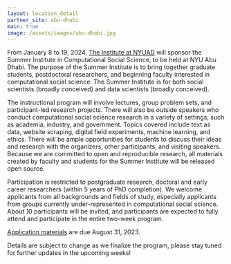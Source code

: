 ```yaml
---
layout: location_detail
partner_site: abu-dhabi
main: true
image: /assets/images/abu-dhabi.jpg
---
```


From January 8 to 19, 2024, [The Institute at NYUAD](https://nyuad.nyu.edu/en/institute-events.html) will sponsor the Summer Institute in Computational Social Science, to be held at NYU Abu Dhabi. The purpose of the Summer Institute is to bring together graduate students, postdoctoral researchers, and beginning faculty interested in computational social science. The Summer Institute is for both social scientists (broadly conceived) and data scientists (broadly conceived).

The instructional program will involve lectures, group problem sets, and participant-led research projects. There will also be outside speakers who conduct computational social science research in a variety of settings, such as academia, industry, and government. Topics covered include text as data, website scraping, digital field experiments, machine learning, and ethics. There will be ample opportunities for students to discuss their ideas and research with the organizers, other participants, and visiting speakers. Because we are committed to open and reproducible research, all materials created by faculty and students for the Summer Institute will be released open source.

Participation is restricted to postgraduate research, doctoral and early career researchers (within 5 years of PhD completion). We welcome applicants from all backgrounds and fields of study, especially applicants from groups currently under-represented in computational social science. About 10 participants will be invited, and participants are expected to fully attend and participate in the entire two-week program.

[Application materials](https://compsocialscience.github.io/summer-institute/2023/abu-dhabi/apply) are due August 31, 2023.

Details are subject to change as we finalize the program, please stay tuned for further updates in the upcoming weeks!
